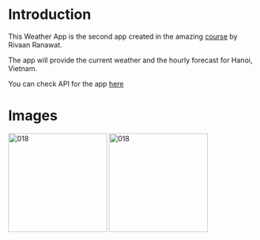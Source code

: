 # Introduction
This Weather App is the second app created in the amazing [course](https://www.youtube.com/watch?v=CzRQ9mnmh44) by Rivaan Ranawat.

The app will provide the current weather and the hourly forecast for Hanoi, Vietnam.

You can check API for the app [here](https://openweathermap.org/api)

# Images
<img width="200" alt="018" src="https://github.com/user-attachments/assets/1043f859-c4ca-4a9e-94f0-8243ce9fe77c"> <img width="200" alt="018" src="https://github.com/user-attachments/assets/582b1f3e-0605-40fd-8b94-6242eba9956c">




